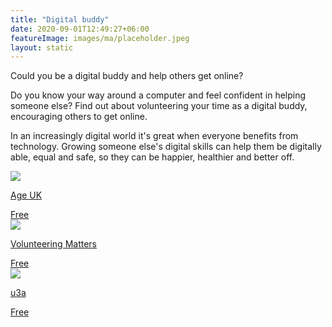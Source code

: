 ```yaml
---
title: "Digital buddy"
date: 2020-09-01T12:49:27+06:00
featureImage: images/ma/placeholder.jpeg
layout: static
---
```


Could you be a digital buddy and help others get online?

Do you know your way around a computer and feel confident in helping someone else? Find out about volunteering your time as a digital buddy, encouraging others to get online.

In an increasingly digital world it's great when everyone benefits from technology. Growing someone else's digital skills can help them be digitally able, equal and safe, so they can be happier, healthier and better off.

<a class="ma-link" href="https://www.ageuk.org.uk/get-involved/volunteer/become-an-age-uk-digital-buddy/"><div class="ma-card ma-card-Learning"><div class="ma-icon"><img src ="/images/icon-check.png"/></div><div class="ma-name"><p>Age UK</p></div><div class="ma-paid-text"><span>Free</span></div></div></a><a class="ma-link" href="https://volunteeringmatters.org.uk/pillars/older-people/"><div class="ma-card ma-card-Learning"><div class="ma-icon"><img src ="/images/icon-check.png"/></div><div class="ma-name"><p>Volunteering Matters</p></div><div class="ma-paid-text"><span>Free</span></div></div></a><a class="ma-link" href="https://www.u3a.org.uk/index.php"><div class="ma-card ma-card-Learning"><div class="ma-icon"><img src ="/images/icon-check.png"/></div><div class="ma-name"><p>u3a</p></div><div class="ma-paid-text"><span>Free</span></div></div></a>  

<br/><br/>






